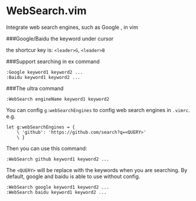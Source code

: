 WebSearch.vim
=============

Integrate web search engines, such as Google ,  in vim

###Google/Baidu the keyword under cursor

   the shortcur key is: `<leader>G`,  `<leader>B`

###Support searching in ex command

```vim
:Google keyword1 keyword2 ...
:Baidu keyword1 keyword2 ...
```

###The ultra command

```vim
:WebSearch engineName keyword1 keyword2
```

You can config `g:webSearchEngines` to config web search engines in `.vimrc`.
e.g.

```vim
let g:webSearchEngines = {
    \ 'github': 'https://github.com/search?q=<QUERY>'
    \ }
```

Then you can use this command:

```vim
:WebSearch github keyword1 keyword2 ...
```

The `<QUERY>` will be replace with the keywords when you are searching.
By default, google and baidu is able to use without config.

```vim
:WebSearch google keyword1 keyword2 ...
:WebSearch baidu keyword1 keyword2 ...
```
